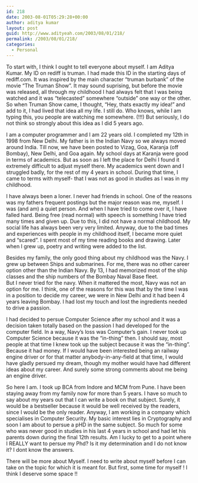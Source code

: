 ```yaml
---
id: 218
date: 2003-08-01T05:29:28+00:00
author: aditya kumar
layout: post
guid: http://www.adityeah.com/2003/08/01/218/
permalink: /2003/08/01/218/
categories:
  - Personal
---
```

To start with, I think I ought to tell everyone about myself. I am Aditya Kumar. My ID on rediff is truman. I had made this ID in the starting days of rediff.com. It was inspired by the main character &#8220;truman burbank&#8221; of the movie &#8220;The Truman Show&#8221;. It may sound suprising, but before the movie was released, all through my childhood I had always felt that I was being watched and it was &#8220;telecasted&#8221; somewhere &#8220;outside&#8221; one way or the other. So when Truman Show came, I thought, &#8220;Hey, thats exactly my idea!&#8221; and add to it, I had lived that idea all my life. I still do. Who knows, while I am typing this, you people are watching me somewhere. (!!!) But seriously, I do not think so strongly about this idea as I did 5 years ago.

I am a computer programmer and I am 22 years old. I completed my 12th in 1998 from New Delhi. My father is in the Indian Navy so we always moved around India. Till now, we have been posted to Vizag, Goa, Karanja (off Bombay), New Delhi, and Goa again. My school days at Karanja were good in terms of academics. But as soon as I left the place for Delhi I found it extremely difficult to adjust myself there. My academics went down and I struggled badly, for the rest of my 4 years in school. During that time, I came to terms with myself- that I was not as good in studies as I was in my childhood.

I have always been a loner. I never had friends in school. One of the reasons was my fathers frequent postings but the major reason was me, myself. I was (and am) a quiet person. And when I have tried to come over it, I have falled hard. Being free (read normal) with speech is something I have tried many times and given up. Due to this, I did not have a normal childhood. My social life has always been very very limited. Anyway, due to the bad times and experiences with people in my childhood itself, I became more quiet and &#8220;scared&#8221;. I spent most of my time reading books and drawing. Later when I grew up, poetry and writing were added to the list.

Besides my family, the only good thing about my childhood was the Navy. I grew up between Ships and submarines. For me, there was no other career option other than the Indian Navy. By 13, I had memorized most of the ship classes and the ship numbers of the Bombay Naval Base fleet.  
But I never tried for the navy. When it mattered the most, Navy was not an option for me. I think, one of the reasons for this was that by the time I was in a position to decide my career, we were in New Delhi and it had been 4 years leaving Bombay. I had lost my touch and lost the ingredients needed to drive a passion.

I had decided to persue Computer Science after my school and it was a decision taken totally based on the passion I had developed for the computer field. In a way, Navy&#8217;s loss was Computer&#8217;s gain. I never took up Computer Science because it was the &#8220;in-thing&#8221; then. I should say, most people at that time I knew took up the subject because it was the &#8220;in-thing&#8221;. Because it had money. If I would have been interested being an railway engine driver or for that matter anybody-in-any-field at that time, I would have gladly persued my dream, though my mother would have had different ideas about my career. And surely some strong comments about me being an engine driver.

So here I am. I took up BCA from Indore and MCM from Pune. I have been staying away from my family now for more than 5 years. I have so much to say about my years out that I can write a book on that subject. Surely, it would be a bestseller because it would be well received by the readers, since I would be the only reader. Anyway, I am working in a company which specialises in Computer Security. My basic interest lies in Cryptography and soon I am about to persue a pHD in the same subject. So much for some who was never good in studies in his last 4 years in school and had let his parents down during the final 12th results. Am I lucky to get to a point where I REALLY want to persue my Phd? Is it my determination and I do not know it? I dont know the answers.

There will be more about Myself. I need to write about myself before I can take on the topic for which it is meant for. But first, some time for myself ! I think I deserve some space !!